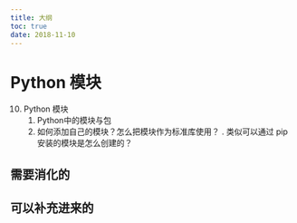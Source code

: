 ```yaml
---
title: 大纲
toc: true
date: 2018-11-10
---
```


# Python 模块


10. Python 模块
    1. Python中的模块与包
    2. 如何添加自己的模块？怎么把模块作为标准库使用？
. 类似可以通过 pip 安装的模块是怎么创建的？


## 需要消化的


## 可以补充进来的
